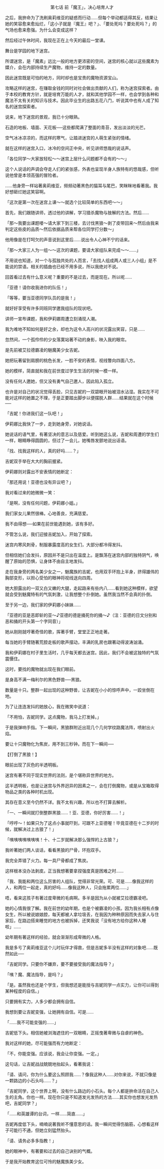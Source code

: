 <p align="center">第七话 前「魔王」，决心培育人才</p>

之后，我拚命为了洗刷奥莉维亚的疑惑而行动……但每个举动都适得其反，结果让她的笑容愈来愈灿烂，「这小子就是『魔王』吧？」、「要处死吗？要处死吗？」的气场也愈来愈强。为什么会变成这样？

然后经过午休时间，我现在正在上今天的最后一堂课。

舞台是学园的地下迷宫。

所谓迷宫，是「魔素」远比一般的地方更浓密的空间，迷宫的核心就以这些魔素为媒介，会在内部持续生产魔物，维持一定的数量。

因此迷宫既是可怕的地方，同时却也是宝贵的魔物资源宝山。

攻略这样的迷宫，在赚取金钱的同时对社会做出贡献的人们，称为迷宫探索者。由于本校的教育方针，就是培育万能的人才，就和其他学园不一样，也会学到各种和魔法不太有关的知识与技术。因此毕业生的出路五花八门，听说其中也有人成了知名的迷宫探索者。

说来，地下迷宫的景观，我已十分眼熟。

石造的地板、墙面、天花板──这些都爬满了整面的青苔，发出淡淡的光芒。

空气冰冰凉凉的，而这样的寒气，让踏进迷宫的人萌生紧张的情绪。

就在这样的迷宫入口，冰冷的空间正中央，听见讲师悠哉的说话声。

「各位同学～大家放轻松～～迷宫上层什么问题都不会有的～～」

这个人说话的声调会夺走人们的紧张感，外表也呈现半身人族特有的悠哉感，但听说他曾是本领高强的冒险者。

……他身旁一样站著奥莉维亚，频频动著黑色的猫耳与尾巴，笑眯眯地看著我。我好想砸烂她这笑容啊。

「这次是第一次在迷宫上课～～就选个比较简单的东西吧～～」

首先，我们跟随讲师，透过他的讲解，学习猎杀魔物与肢解的方法。然后……

「那～我要出课题喽～请大家下到三楼，去讨伐黑狼～剥了皮带回来～然后由我来判定这些皮的品质～然后依据品质来帮各位同学打分数～」

他用像是在打呵欠的声音说到这里后……说出令人心神不宁的话来。

「那～大家三人为一组～～这次的课题，要请大家组队来完成～～……」

不用说也知道，对一个与孤独共处的人而言，「去找人组成两人或三人小组」是不能说的禁语。相关的插曲也已经不用多说，所以我绝对不说。

回首看过去有什么意义呢？重要的不是过去，而是现在。所以呢……

「亚德！请你收我进你的队伍！」

「等等，要当亚德同学队员的是我！」

就好好享受有许多同班同学邀我组队的现状吧。

讲师一宣布课题，我和伊莉娜周遭立刻涌现人潮。

我为难地不知如何是好之余，却也为这令人高兴的状况露出笑容，只是……

忽然间，一个孤伶伶的少女落寞站著不动的身影，映入我的眼帘。

是先前被艾拉德霸凌的魅魔美少女吉妮。

她把玩著留到肩膀的桃色长发，一脸不安的表情，视线瞥向四面八方。

她的模样，简直就和我在前世度过学生生活的时候一模一样。

没有任何人邀她，但又没有勇气自己邀人，因此陷入孤立。

也许是对自己的状况觉得丢脸，只见吉妮的一双碧眼开始被泪水沾湿。我实在不可能对这样的她置之不理，于是正要踏出脚步以便摆脱人群……结果就在这个时候──

「吉妮！你进我们这一队吧！」

伊莉娜比我快了一步，走到她身旁，对她说话。

她说话的语气里，有著坚决的意志以及慈爱。听到她这么说，吉妮和周遭的学生们一样，眼睛睁得圆圆的，但过了一会儿，她嘴唇发颤地说出话语。

「找、找我这样的人，真的好吗……？」

吉妮双手举在大大的胸前握紧。

伊莉娜则对露出不安表情的她断定：

「那还用说！亚德也没有异议吧？」

我对看过来的她微微一笑：

「是啊，没有任何问题，伊莉娜小姐。」

我们家女儿果然很棒。心地善良，充满慈爱。

我不由得想──如果在前世能遇到她，该有多好。

不管怎么说，我们迎接吉妮加入，开始了探索。

迷宫内寒风刺骨，制服暴露度高的女生们，大部分都冷得发抖。

但相信她们会发抖，原因并不是只出在温度上。是飘荡在迷宫内部的独特阴气，唤醒了原始的恐惧，让身体不由自主地发抖。

走在我身旁的两名美少女之一，魅魔族的吉妮，也用双手环抱上半身，挤得雄伟的胸部变形，以担心受怕的眼神将视线送向四周。

她大胆露出的一双又白又嫩的大腿，走起路来有些内八……看到她这种模样，欲望就会受到魅魔特有的气氛刺激，让我想整个扑倒她。虽然我当然不会真的扑倒。

至于另一边，我们家的伊莉娜小妹妹……

「亚德的亚是恶即斩的亚～♪亚德的德是捅死你的捅～♪（注：亚德的日文分别和恶和捅的开头第一个字同音）」

她从刚刚就哼著奇怪的歌，挥著手臂，堂堂正正地走著。

每当她的手臂随著荒腔走板的歌声摆动，丰满的乳房也跟著动得波涛汹涌。

我和伊莉娜在村子里生活时，几乎每天都去迷宫。因此，我们不会被这独特的气氛震慑住。

这时，要找的魔物就出现在我们眼前。

是身高不满一梅利尔的黑色野兽──黑狼。

数量是十只。整群一起出现的这种野兽，让吉妮在小小的惊呼声中，一跤坐倒在地。

为了让连连发抖的她放心，我在微笑中说道：

「不用怕，吉妮同学。这点魔物，我马上打发掉。」

于是我弹响手指。下一瞬间，黑狼群附近出现几个几何学纹路魔法阵，喷射出火焰。

要让十只魔物化为焦炭，用不到三秒钟。而在下一瞬间──

【打倒了黑狼！】

眼前出现了灰色的半透明板。

迷宫有著不同于现实世界的法则，是个堪称异世界的地方。

这半透明板，也是让迷宫与外界迥异的因素之一，会在打倒魔物，或是从宝箱取得物品之类的各种时机出现。

其存在意义至今仍然不详。我不太有兴趣，所以也不打算去解析。

「一、一瞬间就打倒整群黑狼……！亚、亚德，你好厉害……！」

「哼哼～！如果只为了这点小事就吓到，可跟不上亚德喔！毕竟亚德在十二岁的时候，就解决过上古狼了！」

「咦咦咦咦咦咦咦！十、十二岁就解决那么强悍的上古狼？」

我听著她们两人谈话，看看黑狼的尸骨，环抱双手。

我完全弄错了火力。每一具尸骨都成了焦炭。

这样根本没办法剥皮。正当我想著要拿捏强度真是困难之时……

「我、我能和两位这么厉害的人组队，觉得非常光荣。可、可是……像我这样的人，和两位一起走，真的好吗……像我这种人，只会拖累两位……」

唔，看来这孩子有著过度卑微的毛病啊。多半是因为从小就被艾拉德霸凌吧。

她的心情我很了解。我在前世的幼年期，也是个被霸凌的小孩。因为我长相有点像女生，所以被说娘娘腔，每天都被人拿垃圾丢，在我因为种种原因而失去家人与住家后，在路边搭来睡觉的地方也被拆掉，还笑我说「没有地方给你这种人睡啦」……

幼年期有著这样的经验，就会渐渐形成卑微的人格。

我是多亏了奥莉维亚这个儿时玩伴才得救，但是吉妮多半没有这样的对象吧……既然如此──

「吉妮同学。只要你不嫌弃，要不要接受我的魔法指导？」

「咦？魔、魔法指导，是吗？」

「是。虽然我也还是个学生，但我想还是能授与吉妮同学一点实力，让你可以得到某种程度的自信。」

只要拥有实力，人多少都会拥有自信。

我想到要让吉妮变强，让她拥有自信。可是……

「……我不可能变强的……」

吉妮低下头。相信她被浏海遮住的一双眼睛，正摇曳著卑微与自虐的神色。

我对这样的她，尽可能强而有力地断定：

「不，你能变强。应该说，我会让你变强。一定。」

这句话，让吉妮战战兢兢地抬起头，看著我说：

「请、请问，你为什么要这么照顾我……？像我这种人……对你来说，不就只像是一颗路边的小石头吗……？」

「吉妮同学，这个世界上啊，没有什么路边的小石头。每个人都是拚命活在自己人生的主角。你也一样。现在你只是不知道发光发热的方法……其实你也想发光发热吧，吉妮同学？」

「……和英雄谭的台词，一样……简直……」

吉妮再度低下头，喃喃说著我听不懂意思的话。我一瞬间觉得伤脑筋，心想看这样子可能行不通，但她立刻猛然抬头。

「请、请务必多多指教！」

她的眼神中，有著要和过去的自己诀别的气概。

于是我开始教育这位可怜的魅魔族美少女。

